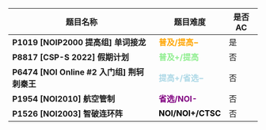 | 题目名称                                    | 题目难度                                               | 是否AC |
| ------------------------------------------- | ------------------------------------------------------ | ------ |
| **P1019 [NOIP2000 提高组] 单词接龙**        | <span style = "color:orange">**普及/提高−**</span>     | 是     |
| **P8817 [CSP-S 2022] 假期计划**             | <span style = "color:lightgreen">**普及+/提高**</span> | 否     |
| **P6474 [NOI Online #2 入门组] 荆轲刺秦王** | <span style = "color:lightblue">**提高+/省选−**</span> | 否     |
| **P1954 [NOI2010] 航空管制**                | <span style = "color:purple">**省选/NOI-**</span>      | 否     |
| **P1526 [NOI2003] 智破连环阵**              | <span style = "color:black">**NOI/NOI+/CTSC**</span>   | 否     |

